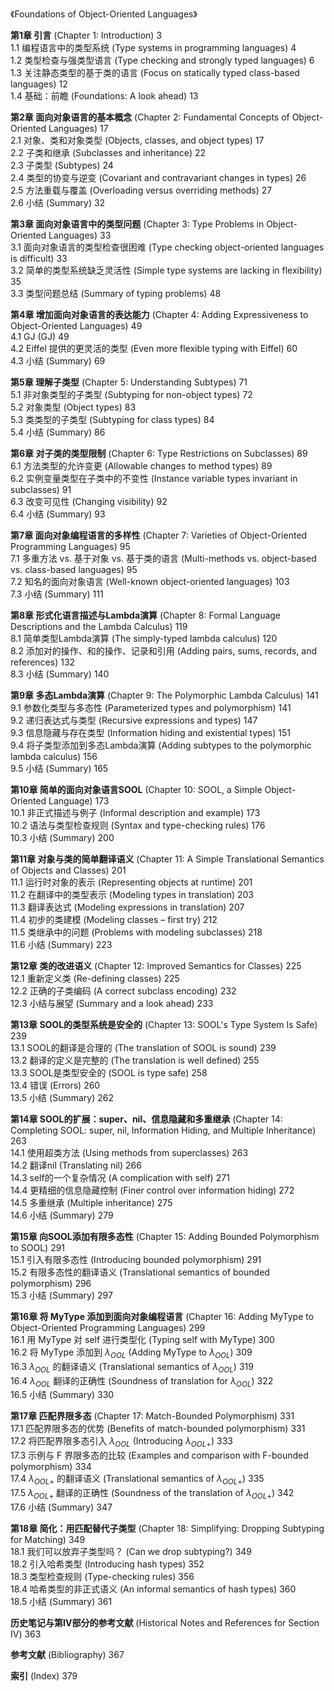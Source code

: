 《Foundations of Object-Oriented Languages》

**第1章 引言** (Chapter 1: Introduction) 3  
1.1 编程语言中的类型系统 (Type systems in programming languages) 4  
1.2 类型检查与强类型语言 (Type checking and strongly typed languages) 6  
1.3 关注静态类型的基于类的语言 (Focus on statically typed class-based languages) 12  
1.4 基础：前瞻 (Foundations: A look ahead) 13  

**第2章 面向对象语言的基本概念** (Chapter 2: Fundamental Concepts of Object-Oriented Languages) 17  
2.1 对象、类和对象类型 (Objects, classes, and object types) 17  
2.2 子类和继承 (Subclasses and inheritance) 22  
2.3 子类型 (Subtypes) 24  
2.4 类型的协变与逆变 (Covariant and contravariant changes in types) 26  
2.5 方法重载与覆盖 (Overloading versus overriding methods) 27  
2.6 小结 (Summary) 32  

**第3章 面向对象语言中的类型问题** (Chapter 3: Type Problems in Object-Oriented Languages) 33  
3.1 面向对象语言的类型检查很困难 (Type checking object-oriented languages is difficult) 33  
3.2 简单的类型系统缺乏灵活性 (Simple type systems are lacking in flexibility) 35  
3.3 类型问题总结 (Summary of typing problems) 48  

**第4章 增加面向对象语言的表达能力** (Chapter 4: Adding Expressiveness to Object-Oriented Languages) 49  
4.1 GJ (GJ) 49  
4.2 Eiffel 提供的更灵活的类型 (Even more flexible typing with Eiffel) 60  
4.3 小结 (Summary) 69  

**第5章 理解子类型** (Chapter 5: Understanding Subtypes) 71  
5.1 非对象类型的子类型 (Subtyping for non-object types) 72  
5.2 对象类型 (Object types) 83  
5.3 类类型的子类型 (Subtyping for class types) 84  
5.4 小结 (Summary) 86  

**第6章 对子类的类型限制** (Chapter 6: Type Restrictions on Subclasses) 89  
6.1 方法类型的允许变更 (Allowable changes to method types) 89  
6.2 实例变量类型在子类中的不变性 (Instance variable types invariant in subclasses) 91  
6.3 改变可见性 (Changing visibility) 92  
6.4 小结 (Summary) 93  

**第7章 面向对象编程语言的多样性** (Chapter 7: Varieties of Object-Oriented Programming Languages) 95  
7.1 多重方法 vs. 基于对象 vs. 基于类的语言 (Multi-methods vs. object-based vs. class-based languages) 95  
7.2 知名的面向对象语言 (Well-known object-oriented languages) 103  
7.3 小结 (Summary) 111  

**第8章 形式化语言描述与Lambda演算** (Chapter 8: Formal Language Descriptions and the Lambda Calculus) 119  
8.1 简单类型Lambda演算 (The simply-typed lambda calculus) 120  
8.2 添加对的操作、和的操作、记录和引用 (Adding pairs, sums, records, and references) 132  
8.3 小结 (Summary) 140  

**第9章 多态Lambda演算** (Chapter 9: The Polymorphic Lambda Calculus) 141  
9.1 参数化类型与多态性 (Parameterized types and polymorphism) 141  
9.2 递归表达式与类型 (Recursive expressions and types) 147  
9.3 信息隐藏与存在类型 (Information hiding and existential types) 151  
9.4 将子类型添加到多态Lambda演算 (Adding subtypes to the polymorphic lambda calculus) 156  
9.5 小结 (Summary) 165  

**第10章 简单的面向对象语言SOOL** (Chapter 10: SOOL, a Simple Object-Oriented Language) 173  
10.1 非正式描述与例子 (Informal description and example) 173  
10.2 语法与类型检查规则 (Syntax and type-checking rules) 176  
10.3 小结 (Summary) 200  

**第11章 对象与类的简单翻译语义** (Chapter 11: A Simple Translational Semantics of Objects and Classes) 201  
11.1 运行时对象的表示 (Representing objects at runtime) 201  
11.2 在翻译中的类型表示 (Modeling types in translation) 203  
11.3 翻译表达式 (Modeling expressions in translation) 207  
11.4 初步的类建模 (Modeling classes – first try) 212  
11.5 类继承中的问题 (Problems with modeling subclasses) 218  
11.6 小结 (Summary) 223  

**第12章 类的改进语义** (Chapter 12: Improved Semantics for Classes) 225  
12.1 重新定义类 (Re-defining classes) 225  
12.2 正确的子类编码 (A correct subclass encoding) 232  
12.3 小结与展望 (Summary and a look ahead) 233  

**第13章 SOOL的类型系统是安全的** (Chapter 13: SOOL's Type System Is Safe) 239  
13.1 SOOL的翻译是合理的 (The translation of SOOL is sound) 239  
13.2 翻译的定义是完整的 (The translation is well defined) 255  
13.3 SOOL是类型安全的 (SOOL is type safe) 258  
13.4 错误 (Errors) 260  
13.5 小结 (Summary) 262  

**第14章 SOOL的扩展：super、nil、信息隐藏和多重继承** (Chapter 14: Completing SOOL: super, nil, Information Hiding, and Multiple Inheritance) 263  
14.1 使用超类方法 (Using methods from superclasses) 263  
14.2 翻译nil (Translating nil) 266  
14.3 self的一个复杂情况 (A complication with self) 271  
14.4 更精细的信息隐藏控制 (Finer control over information hiding) 272  
14.5 多重继承 (Multiple inheritance) 275  
14.6 小结 (Summary) 279  

**第15章 向SOOL添加有限多态性** (Chapter 15: Adding Bounded Polymorphism to SOOL) 291  
15.1 引入有限多态性 (Introducing bounded polymorphism) 291  
15.2 有限多态性的翻译语义 (Translational semantics of bounded polymorphism) 296  
15.3 小结 (Summary) 297  

**第16章 将 MyType 添加到面向对象编程语言** (Chapter 16: Adding MyType to Object-Oriented Programming Languages) 299  
16.1 用 MyType 对 self 进行类型化 (Typing self with MyType) 300  
16.2 将 MyType 添加到 $\lambda_{OOL}$ (Adding MyType to $\lambda_{OOL}$) 309  
16.3 $\lambda_{OOL}$ 的翻译语义 (Translational semantics of $\lambda_{OOL}$) 319  
16.4 $\lambda_{OOL}$ 翻译的正确性 (Soundness of translation for $\lambda_{OOL}$) 322  
16.5 小结 (Summary) 330  

**第17章 匹配界限多态** (Chapter 17: Match-Bounded Polymorphism) 331  
17.1 匹配界限多态的优势 (Benefits of match-bounded polymorphism) 331  
17.2 将匹配界限多态引入 $\lambda_{OOL}$ (Introducing $\lambda_{OOL+}$) 333  
17.3 示例与 F 界限多态的比较 (Examples and comparison with F-bounded polymorphism) 334  
17.4 $\lambda_{OOL+}$ 的翻译语义 (Translational semantics of $\lambda_{OOL+}$) 335  
17.5 $\lambda_{OOL+}$ 翻译的正确性 (Soundness of the translation of $\lambda_{OOL+}$) 342  
17.6 小结 (Summary) 347  

**第18章 简化：用匹配替代子类型** (Chapter 18: Simplifying: Dropping Subtyping for Matching) 349  
18.1 我们可以放弃子类型吗？ (Can we drop subtyping?) 349  
18.2 引入哈希类型 (Introducing hash types) 352  
18.3 类型检查规则 (Type-checking rules) 356  
18.4 哈希类型的非正式语义 (An informal semantics of hash types) 360  
18.5 小结 (Summary) 361  

**历史笔记与第IV部分的参考文献** (Historical Notes and References for Section IV) 363  

**参考文献** (Bibliography) 367  

**索引** (Index) 379  

